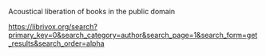 Acoustical liberation of books in the public domain

https://librivox.org/search?primary_key=0&search_category=author&search_page=1&search_form=get_results&search_order=alpha